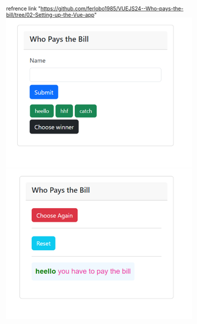refrence link "https://github.com/ferlobo1985/VUEJS24--Who-pays-the-bill/tree/02-Setting-up-the-Vue-app"
![Screenshot](./Screenshot1.png)
![Screenshot](./Screenshot2.png)
